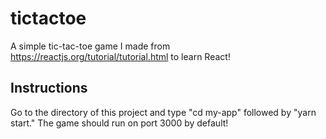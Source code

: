 # tictactoe

A simple tic-tac-toe game I made from https://reactjs.org/tutorial/tutorial.html to learn React! 

## Instructions
Go to the directory of this project and type "cd my-app" followed by "yarn start."
The game should run on port 3000 by default!
